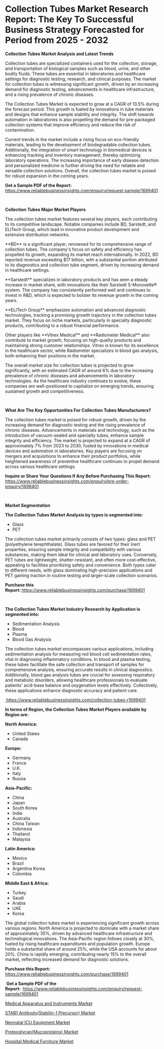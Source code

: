 <p><h1>Collection Tubes Market Research Report: The Key To Successful Business Strategy Forecasted for Period from 2025 - 2032</h1></p><p><strong>Collection Tubes Market Analysis and Latest Trends</strong></p>
<p><p>Collection tubes are specialized containers used for the collection, storage, and transportation of biological samples such as blood, urine, and other bodily fluids. These tubes are essential in laboratories and healthcare settings for diagnostic testing, research, and clinical purposes. The market for collection tubes is witnessing significant growth, driven by an increasing demand for diagnostic testing, advancements in healthcare infrastructure, and a rising prevalence of chronic diseases.</p><p>The Collection Tubes Market is expected to grow at a CAGR of 13.5% during the forecast period. This growth is fueled by innovations in tube materials and designs that enhance sample stability and integrity. The shift towards automation in laboratories is also propelling the demand for pre-packaged collection systems that improve efficiency and reduce the risk of contamination. </p><p>Current trends in the market include a rising focus on eco-friendly materials, leading to the development of biodegradable collection tubes. Additionally, the integration of smart technology in biomedical devices is enhancing tracking and inventory management, thereby optimizing laboratory operations. The increasing importance of early disease detection and personalized medicine is further driving the need for reliable and versatile collection solutions. Overall, the collection tubes market is poised for robust expansion in the coming years.</p></p>
<p><strong>Get a Sample PDF of the Report:&nbsp;</strong> <a href="https://www.reliablebusinessinsights.com/enquiry/request-sample/1699401?utm_campaign=1138&utm_medium=2&utm_source=Github&utm_content=ia&utm_term=03032025&utm_id=collection-tubes">https://www.reliablebusinessinsights.com/enquiry/request-sample/1699401</a></p>
<p>&nbsp;</p>
<p><strong>Collection Tubes Major Market Players</strong></p>
<p><p>The collection tubes market features several key players, each contributing to its competitive landscape. Notable companies include BD, Sarstedt, and ELITech Group, which lead in innovative product development and extensive distribution networks.</p><p>**BD** is a significant player, renowned for its comprehensive range of collection tubes. The company's focus on safety and efficiency has propelled its growth, expanding its market reach internationally. In 2022, BD reported revenue exceeding $17 billion, with a substantial portion attributed to its diagnostics and collection tube segment, driven by increasing demand in healthcare settings.</p><p>**Sarstedt** specializes in laboratory products and has seen a steady increase in market share, with innovations like their Sarstedt S-Monovette® system. The company has consistently performed well and continues to invest in R&D, which is expected to bolster its revenue growth in the coming years.</p><p>**ELITech Group** emphasizes automation and advanced diagnostic technologies, tracking a promising growth trajectory in the collection tubes market. They focus on niche markets, particularly in specialty diagnostic products, contributing to a robust financial performance.</p><p>Other players like **Vitrex Medical** and **Radiometer Medical** also contribute to market growth, focusing on high-quality products and maintaining strong customer relationships. Vitrex is known for its excellence in the healthcare sector, while Radiometer specializes in blood gas analysis, both enhancing their positions in the market.</p><p>The overall market size for collection tubes is projected to grow significantly, with an estimated CAGR of around 6% due to the increasing prevalence of chronic diseases and advancements in laboratory technologies. As the healthcare industry continues to evolve, these companies are well-positioned to capitalize on emerging trends, ensuring sustained growth and competitiveness.</p></p>
<p>&nbsp;</p>
<p><strong>What Are The Key Opportunities For Collection Tubes Manufacturers?</strong></p>
<p><p>The collection tubes market is poised for robust growth, driven by the increasing demand for diagnostic testing and the rising prevalence of chronic diseases. Advancements in materials and technology, such as the introduction of vacuum-sealed and specialty tubes, enhance sample integrity and efficiency. The market is projected to expand at a CAGR of approximately 7% from 2023 to 2030, fueled by innovations in medical devices and automation in laboratories. Key players are focusing on mergers and acquisitions to enhance their product portfolios, while heightened awareness of preventive healthcare continues to propel demand across various healthcare settings.</p></p>
<p><strong>Inquire or Share Your Questions If Any Before Purchasing This Report:</strong> <a href="https://www.reliablebusinessinsights.com/enquiry/pre-order-enquiry/1699401?utm_campaign=1138&utm_medium=2&utm_source=Github&utm_content=ia&utm_term=03032025&utm_id=collection-tubes">https://www.reliablebusinessinsights.com/enquiry/pre-order-enquiry/1699401</a></p>
<p>&nbsp;</p>
<p><strong>Market Segmentation</strong></p>
<p><strong>The Collection Tubes Market Analysis by types is segmented into:</strong></p>
<p><ul><li>Glass</li><li>PET</li></ul></p>
<p><p>The collection tubes market primarily consists of two types: glass and PET (polyethylene terephthalate). Glass tubes are favored for their inert properties, ensuring sample integrity and compatibility with various substances, making them ideal for clinical and laboratory uses. Conversely, PET tubes are lightweight, shatter-resistant, and often more cost-effective, appealing to facilities prioritizing safety and convenience. Both types cater to different needs, with glass dominating high-precision applications and PET gaining traction in routine testing and larger-scale collection scenarios.</p></p>
<p><strong>Purchase this Report:&nbsp;</strong><a href="https://www.reliablebusinessinsights.com/purchase/1699401?utm_campaign=1138&utm_medium=2&utm_source=Github&utm_content=ia&utm_term=03032025&utm_id=collection-tubes">https://www.reliablebusinessinsights.com/purchase/1699401</a></p>
<p>&nbsp;</p>
<p><strong>The Collection Tubes Market Industry Research by Application is segmented into:</strong></p>
<p><ul><li>Sedimentation Analysis</li><li>Blood</li><li>Plasma</li><li>Blood Gas Analysis</li></ul></p>
<p><p>The collection tubes market encompasses various applications, including sedimentation analysis for measuring red blood cell sedimentation rates, vital in diagnosing inflammatory conditions. In blood and plasma testing, these tubes facilitate the safe collection and transport of samples for comprehensive analysis, ensuring accurate results in clinical diagnostics. Additionally, blood gas analysis tubes are crucial for assessing respiratory and metabolic disorders, allowing healthcare professionals to evaluate patients' acid-base balance and oxygenation levels effectively. Collectively, these applications enhance diagnostic accuracy and patient care.</p></p>
<p><a href="https://www.reliablebusinessinsights.com/collection-tubes-r1699401?utm_campaign=1138&utm_medium=2&utm_source=Github&utm_content=ia&utm_term=03032025&utm_id=collection-tubes">&nbsp;https://www.reliablebusinessinsights.com/collection-tubes-r1699401</a></p>
<p><strong>In terms of Region, the Collection Tubes Market Players available by Region are:</strong></p>
<p>
    <p> <strong> North America: </strong>
        <ul>
            <li>United States</li>
            <li>Canada</li>
        </ul>
        </p> 
    <p> <strong> Europe: </strong>
        <ul>
            <li>Germany</li>
            <li>France</li>
            <li>U.K.</li>
            <li>Italy</li>
            <li>Russia</li>
        </ul>
        </p> 
    <p> <strong> Asia-Pacific: </strong>
        <ul>
            <li>China</li>
            <li>Japan</li>
            <li>South Korea</li>
            <li>India</li>
            <li>Australia</li>
            <li>China Taiwan</li>
            <li>Indonesia</li>
            <li>Thailand</li>
            <li>Malaysia</li>
        </ul>
        </p> 
    <p> <strong> Latin America: </strong>
        <ul>
            <li>Mexico</li>
            <li>Brazil</li>
            <li>Argentina Korea</li>
            <li>Colombia</li>
        </ul>
        </p> 
    <p> <strong> Middle East & Africa: </strong>
        <ul>
            <li>Turkey</li>
            <li>Saudi</li>
            <li>Arabia</li>
            <li>UAE</li>
            <li>Korea</li>
        </ul>
    </p>
    </p>
<p><p>The global collection tubes market is experiencing significant growth across various regions. North America is projected to dominate with a market share of approximately 35%, driven by advanced healthcare infrastructure and technological innovations. The Asia-Pacific region follows closely at 30%, fueled by rising healthcare expenditures and population growth. Europe holds a substantial share of around 25%, while the USA accounts for about 20%. China is rapidly emerging, contributing nearly 15% to the overall market, reflecting increased demand for diagnostic solutions.</p></p>
<p><strong>Purchase this Report: </strong><a href="https://www.reliablebusinessinsights.com/purchase/1699401?utm_campaign=1138&utm_medium=2&utm_source=Github&utm_content=ia&utm_term=03032025&utm_id=collection-tubes">https://www.reliablebusinessinsights.com/purchase/1699401</a></p>
<p>&nbsp;<strong>Get a Sample PDF of the Report:&nbsp;&nbsp;</strong><a href="https://www.reliablebusinessinsights.com/enquiry/request-sample/1699401?utm_campaign=1138&utm_medium=2&utm_source=Github&utm_content=ia&utm_term=03032025&utm_id=collection-tubes">https://www.reliablebusinessinsights.com/enquiry/request-sample/1699401</a></p>
<p><strong></strong></p>
<p><p><a href="https://github.com/WillieWoodard/Market-Research-Report-List-7/blob/main/medical-apparatus-and-instruments-market.md?utm_campaign=1138&utm_medium=2&utm_source=Github&utm_content=ia&utm_term=03032025&utm_id=collection-tubes">Medical Apparatus and Instruments Market</a></p><p><a href="https://github.com/hacklmenckg6/Market-Research-Report-List-1/blob/main/stab1-antibodystabilin-1-precursor-market.md?utm_campaign=1138&utm_medium=2&utm_source=Github&utm_content=ia&utm_term=03032025&utm_id=collection-tubes">STAB1 Antibody(Stabilin-1 Precursor) Market</a></p><p><a href="https://github.com/marloy8/Market-Research-Report-List-7/blob/main/neonatal-icu-equipment-market.md?utm_campaign=1138&utm_medium=2&utm_source=Github&utm_content=ia&utm_term=03032025&utm_id=collection-tubes">Neonatal ICU Equipment Market</a></p><p><a href="https://github.com/knipsfilip8f/Market-Research-Report-List-1/blob/main/proteoglycanmucoproteins-market.md?utm_campaign=1138&utm_medium=2&utm_source=Github&utm_content=ia&utm_term=03032025&utm_id=collection-tubes">Proteoglycan(Mucoproteins) Market</a></p><p><a href="https://github.com/hgf64gh/Market-Research-Report-List-1/blob/main/hospital-medical-furniture-market.md?utm_campaign=1138&utm_medium=2&utm_source=Github&utm_content=ia&utm_term=03032025&utm_id=collection-tubes">Hospital Medical Furniture Market</a></p></p>